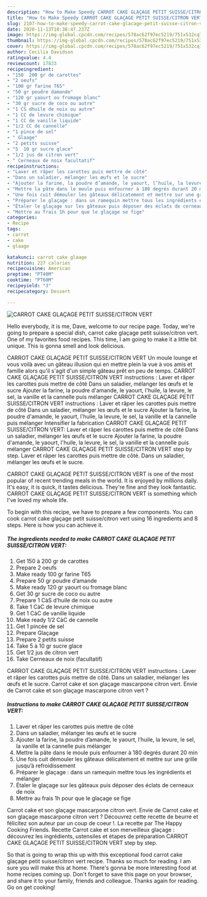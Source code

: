 ```yaml
---
description: "How to Make Speedy CARROT CAKE GLAÇAGE PETIT SUISSE/CITRON VERT"
title: "How to Make Speedy CARROT CAKE GLAÇAGE PETIT SUISSE/CITRON VERT"
slug: 2107-how-to-make-speedy-carrot-cake-glacage-petit-suisse-citron-vert
date: 2020-11-13T10:38:47.237Z
image: https://img-global.cpcdn.com/recipes/578ac62f97ec5219/751x532cq70/carrot-cake-glacage-petit-suissecitron-vert-photo-principale-de-la-recette.jpg
thumbnail: https://img-global.cpcdn.com/recipes/578ac62f97ec5219/751x532cq70/carrot-cake-glacage-petit-suissecitron-vert-photo-principale-de-la-recette.jpg
cover: https://img-global.cpcdn.com/recipes/578ac62f97ec5219/751x532cq70/carrot-cake-glacage-petit-suissecitron-vert-photo-principale-de-la-recette.jpg
author: Cecilia Davidson
ratingvalue: 4.4
reviewcount: 17833
recipeingredient:
- "150  200 gr de carottes"
- "2 oeufs"
- "100 gr farine T65"
- "50 gr poudre damande"
- "120 gr yaourt ou fromage blanc"
- "30 gr sucre de coco ou autre"
- "1 CS dhuile de noix ou autre"
- "1 CC de levure chimique"
- "1 CC de vanille liquide"
- "1/2 CC de cannelle"
- "1 pince de sel"
- " Glaage"
- "2 petits suisse"
- "5  10 gr sucre glace"
- "1/2 jus de citron vert"
- " Cerneaux de noix facultatif"
recipeinstructions:
- "Laver et râper les carottes puis mettre de côté"
- "Dans un saladier, mélanger les œufs et le sucre"
- "Ajouter la farine, la poudre d’amande, le yaourt, l’huile, la levure, le sel, la vanille et la cannelle puis mélanger"
- "Mettre la pâte dans le moule puis enfourner à 180 degrés durant 20 min"
- "Une fois cuit démouler les gâteaux délicatement et mettre sur une grille jusqu’à refroidissement"
- "Préparer le glaçage : dans un ramequin mettre tous les ingrédients et mélanger"
- "Étaler le glaçage sur les gâteaux puis déposer des éclats de cerneaux de noix"
- "Mettre au frais 1h pour que le glaçage se fige"
categories:
- Recipe
tags:
- carrot
- cake
- glaage

katakunci: carrot cake glaage 
nutrition: 227 calories
recipecuisine: American
preptime: "PT40M"
cooktime: "PT60M"
recipeyield: "3"
recipecategory: Dessert

---
```



![CARROT CAKE GLAÇAGE PETIT SUISSE/CITRON VERT](https://img-global.cpcdn.com/recipes/578ac62f97ec5219/751x532cq70/carrot-cake-glacage-petit-suissecitron-vert-photo-principale-de-la-recette.jpg)

Hello everybody, it is me, Dave, welcome to our recipe page. Today, we're going to prepare a special dish, carrot cake glaçage petit suisse/citron vert. One of my favorites food recipes. This time, I am going to make it a little bit unique. This is gonna smell and look delicious.

CARROT CAKE GLAÇAGE PETIT SUISSE/CITRON VERT Un moule lounge et vous voilà avec un gâteau illusion qui en mettre plein la vue à vos amis et famille alors qu&#39;il s&#39;agit d&#39;un simple gâteau prêt en peu de temps. CARROT CAKE GLAÇAGE PETIT SUISSE/CITRON VERT instructions : Laver et râper les carottes puis mettre de côté Dans un saladier, mélanger les œufs et le sucre Ajouter la farine, la poudre d&#39;amande, le yaourt, l&#39;huile, la levure, le sel, la vanille et la cannelle puis mélanger CARROT CAKE GLAÇAGE PETIT SUISSE/CITRON VERT instructions : Laver et râper les carottes puis mettre de côté Dans un saladier, mélanger les œufs et le sucre Ajouter la farine, la poudre d&#39;amande, le yaourt, l&#39;huile, la levure, le sel, la vanille et la cannelle puis mélanger Intensifier la fabrication CARROT CAKE GLAÇAGE PETIT SUISSE/CITRON VERT: Laver et râper les carottes puis mettre de côté Dans un saladier, mélanger les œufs et le sucre Ajouter la farine, la poudre d&#39;amande, le yaourt, l&#39;huile, la levure, le sel, la vanille et la cannelle puis mélanger CARROT CAKE GLAÇAGE PETIT SUISSE/CITRON VERT step by step. Laver et râper les carottes puis mettre de côté. Dans un saladier, mélanger les œufs et le sucre.

CARROT CAKE GLAÇAGE PETIT SUISSE/CITRON VERT is one of the most popular of recent trending meals in the world. It is enjoyed by millions daily. It's easy, it is quick, it tastes delicious. They're fine and they look fantastic. CARROT CAKE GLAÇAGE PETIT SUISSE/CITRON VERT is something which I've loved my whole life.


To begin with this recipe, we have to prepare a few components. You can cook carrot cake glaçage petit suisse/citron vert using 16 ingredients and 8 steps. Here is how you can achieve it.

<!--inarticleads1-->

##### The ingredients needed to make CARROT CAKE GLAÇAGE PETIT SUISSE/CITRON VERT:

1. Get 150 à 200 gr de carottes
1. Prepare 2 oeufs
1. Make ready 100 gr farine T65
1. Prepare 50 gr poudre d’amande
1. Make ready 120 gr yaourt ou fromage blanc
1. Get 30 gr sucre de coco ou autre
1. Prepare 1 CàS d’huile de noix ou autre
1. Take 1 CàC de levure chimique
1. Get 1 CàC de vanille liquide
1. Make ready 1/2 CàC de cannelle
1. Get 1 pincée de sel
1. Prepare  Glaçage
1. Prepare 2 petits suisse
1. Take 5 à 10 gr sucre glace
1. Get 1/2 jus de citron vert
1. Take  Cerneaux de noix (facultatif)


CARROT CAKE GLAÇAGE PETIT SUISSE/CITRON VERT instructions : Laver et râper les carottes puis mettre de côté. Dans un saladier, mélanger les œufs et le sucre. Carrot cake et son glaçage mascarpone citron vert. Envie de Carrot cake et son glaçage mascarpone citron vert ? 

<!--inarticleads2-->

##### Instructions to make CARROT CAKE GLAÇAGE PETIT SUISSE/CITRON VERT:

1. Laver et râper les carottes puis mettre de côté
1. Dans un saladier, mélanger les œufs et le sucre
1. Ajouter la farine, la poudre d’amande, le yaourt, l’huile, la levure, le sel, la vanille et la cannelle puis mélanger
1. Mettre la pâte dans le moule puis enfourner à 180 degrés durant 20 min
1. Une fois cuit démouler les gâteaux délicatement et mettre sur une grille jusqu’à refroidissement
1. Préparer le glaçage : dans un ramequin mettre tous les ingrédients et mélanger
1. Étaler le glaçage sur les gâteaux puis déposer des éclats de cerneaux de noix
1. Mettre au frais 1h pour que le glaçage se fige


Carrot cake et son glaçage mascarpone citron vert. Envie de Carrot cake et son glaçage mascarpone citron vert ? Découvrez cette recette de beurre et félicitez son auteur par un coup de coeur !. La recette par The Happy Cooking Friends. Recette Carrot cake et son merveilleux glaçage : découvrez les ingrédients, ustensiles et étapes de préparation CARROT CAKE GLAÇAGE PETIT SUISSE/CITRON VERT step by step. 

So that is going to wrap this up with this exceptional food carrot cake glaçage petit suisse/citron vert recipe. Thanks so much for reading. I am sure you will make this at home. There's gonna be more interesting food at home recipes coming up. Don't forget to save this page on your browser, and share it to your family, friends and colleague. Thanks again for reading. Go on get cooking!
